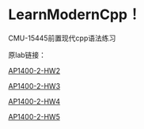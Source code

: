 # LearnModernCpp！
CMU-15445前置现代cpp语法练习

原lab链接：

[AP1400-2-HW2](https://github.com/courseworks/AP1400-2-HW2)

[AP1400-2-HW3](https://github.com/courseworks/AP1400-2-HW3)

[AP1400-2-HW4](https://github.com/courseworks/AP1400-2-HW4)

[AP1400-2-HW5](https://github.com/courseworks/AP1400-2-HW5)
